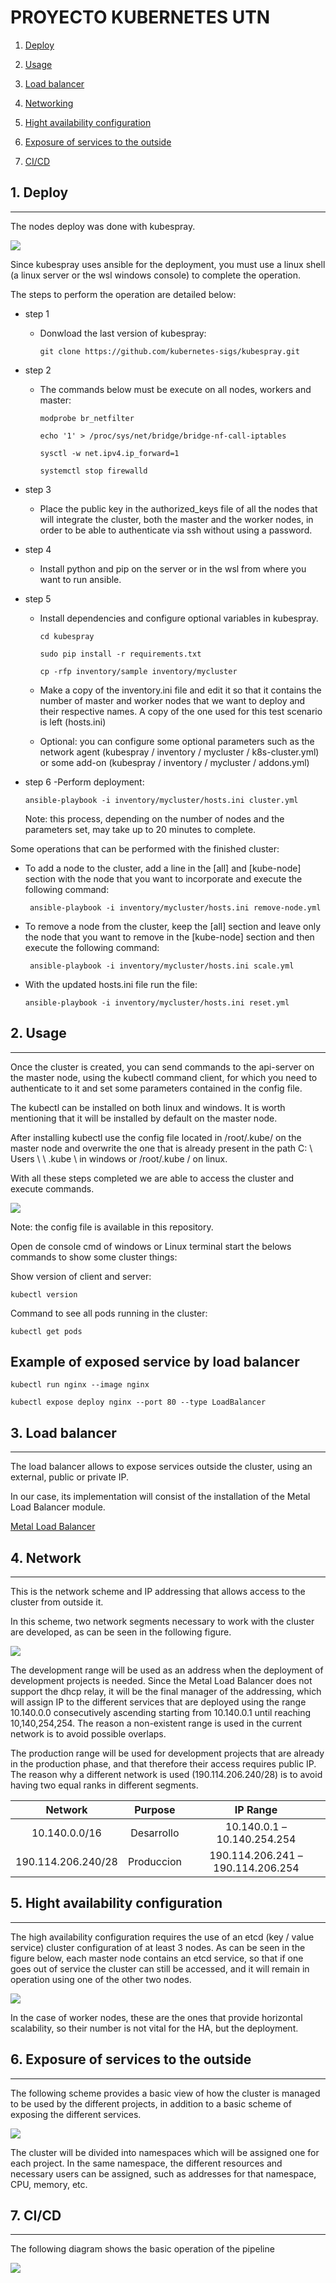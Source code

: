 # PROYECTO KUBERNETES UTN #
1. [Deploy](#Deploy)
2. [Usage](#Usage)
3. [Load balancer](#Load_balancer)
4. [Networking](#Networking) 
5. [Hight availability configuration](#Hight_availability_configuration)
6. [Exposure of services to the outside](#Exposure_of_services_to_the_outside)

7. [CI/CD](#CI/CD)


## 1. Deploy  <a name="Deploy"></a>
----------------------------------------------

The nodes deploy was done with kubespray.

  ![](escenario.drawio.svg )

Since kubespray uses ansible for the deployment, you must use a linux shell (a linux server or the wsl windows console) to complete the operation.

The steps to perform the operation are detailed below:
* step 1

    - Donwload the last version of kubespray:

        ``` git clone https://github.com/kubernetes-sigs/kubespray.git ```

* step 2 
    - The commands below must be execute on all nodes, workers and master:

        ```modprobe br_netfilter ```

        ``` echo '1' > /proc/sys/net/bridge/bridge-nf-call-iptables ```

        ``` sysctl -w net.ipv4.ip_forward=1 ```

        ``` systemctl stop firewalld ```
* step 3
    - Place the public key in the authorized_keys file of all the nodes that will integrate the cluster, both the master and the worker nodes, in order to be able to authenticate via ssh without using a password.


* step 4
    - Install python and pip on the server or in the wsl from where you want to run ansible.

* step 5
    - Install dependencies and configure optional variables in kubespray.

        ``` cd kubespray ```

        ``` sudo pip install -r requirements.txt ```

        ``` cp -rfp inventory/sample inventory/mycluster ```

    - Make a copy of the inventory.ini file and edit it so that it contains the number of master and worker nodes that we want to deploy and their respective names. A copy of the one used for this test scenario is left (hosts.ini)

    - Optional: you can configure some optional parameters such as the network agent (kubespray / inventory / mycluster / k8s-cluster.yml) or some add-on (kubespray / inventory / mycluster / addons.yml)

* step 6
    -Perform deployment:

    ``` ansible-playbook -i inventory/mycluster/hosts.ini cluster.yml ```

    Note: this process, depending on the number of nodes and the parameters set, may take up to 20 minutes to complete.

Some operations that can be performed with the finished cluster: 

- To add a node to the cluster, add a line in the [all] and [kube-node] section with the node that you want to incorporate and execute the following command:

     ```  ansible-playbook -i inventory/mycluster/hosts.ini remove-node.yml ```

- To remove a node from the cluster, keep the [all] section and leave only the node that you want to remove in the [kube-node] section and then execute the following command:

    ```  ansible-playbook -i inventory/mycluster/hosts.ini scale.yml ```
 
- With the updated hosts.ini file run the file:

    ```ansible-playbook -i inventory/mycluster/hosts.ini reset.yml ```



## 2. Usage  <a name="Usage"></a>
----------------------------------------------

Once the cluster is created, you can send commands to the api-server on the master node, using the kubectl command client, for which you need to authenticate to it and set some parameters contained in the config file.

The kubectl can be installed on both linux and windows. It is worth mentioning that it will be installed by default on the master node.

After installing kubectl use the config file located in /root/.kube/ on the master node and overwrite the one that is already present in the path C: \ Users \ <user> \ .kube \ in windows or /root/.kube / on linux.

With all these steps completed we are able to access the cluster and execute commands.

![](usage.drawio.svg )

Note: the config file is available in this repository.

Open de console cmd of windows or Linux terminal start the belows commands to show some cluster things:


Show version of client and server:

```kubectl version ```

Command to see all pods running in the cluster:

```kubectl get pods ```


## Example of exposed service by load balancer ##

```kubectl run nginx --image nginx```

```kubectl expose deploy nginx --port 80 --type LoadBalancer```



## 3. Load balancer  <a name="Load_balancer"></a>
---------------------------------------------------------------
The load balancer allows to expose services outside the cluster, using an external, public or private IP.

In our case, its implementation will consist of the installation of the Metal Load Balancer module.

[Metal Load Balancer ](http://gitlab/cc/kubernet/blob/master/MetalLB/Readme.md)


## 4. Network<a name="Network"></a>
------------------------------------------------------------------------------------

This is the network scheme and IP addressing that allows access to the cluster from outside it.

In this scheme, two network segments necessary to work with the cluster are developed, as can be seen in the following figure.

![](Red_y_Direccionamiento.drawio.svg)

The development range will be used as an address when the deployment of development projects is needed. Since the Metal Load Balancer does not support the dhcp relay, it will be the final manager of the addressing, which will assign IP to the different services that are deployed using the range 10.140.0.0 consecutively ascending starting from 10.140.0.1 until reaching 10,140,254,254. The reason a non-existent range is used in the current network is to avoid possible overlaps.

The production range will be used for development projects that are already in the production phase, and that therefore their access requires public IP. The reason why a different network is used (190.114.206.240/28) is to avoid having two equal ranks in different segments.

| Network                | Purpose       | IP Range                          |
| :----:                 | :----:        | :----:                            |
| 10.140.0.0/16          | Desarrollo    | 10.140.0.1 – 10.140.254.254       |
| 190.114.206.240/28     | Produccion    | 190.114.206.241 – 190.114.206.254 | 




## 5. Hight availability configuration <a name="Hight_availability_configuration"></a>
----------------------------------------------------------------------------------------

The high availability configuration requires the use of an etcd (key / value service) cluster configuration of at least 3 nodes.
As can be seen in the figure below, each master node contains an etcd service, so that if one goes out of service the cluster can still be accessed, and it will remain in operation using one of the other two nodes.

![](Ha.drawio.svg)

In the case of worker nodes, these are the ones that provide horizontal scalability, so their number is not vital for the HA, but the deployment.

## 6. Exposure of services to the outside <a name="Exposure_of_services_to_the_outside"></a>
------------------------------------------------------------------------------------------------------------------------
The following scheme provides a basic view of how the cluster is managed to be used by the different projects, in addition to a basic scheme of exposing the different services.

![](App_expuesta.drawio.svg)

The cluster will be divided into namespaces which will be assigned one for each project. In the same namespace, the different resources and necessary users can be assigned, such as addresses for that namespace, CPU, memory, etc.




## 7. CI/CD <a name="CI/CD"></a>
---------------------------------------------------------------------------------

The following diagram shows the basic operation of the pipeline

![](CICD.drawio.svg)






